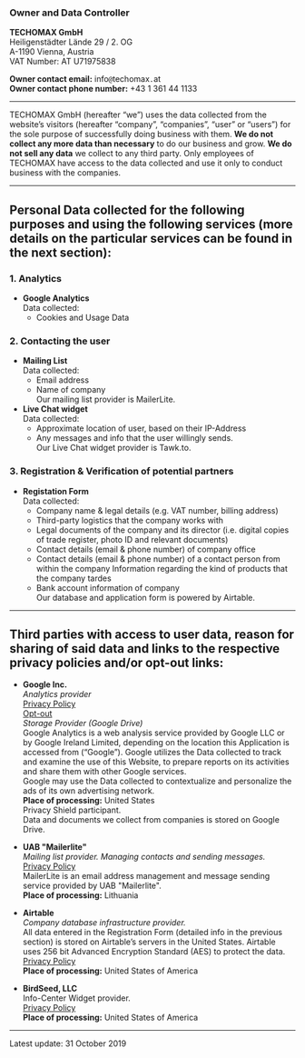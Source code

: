 
### Owner and Data Controller
**TECHOMAX GmbH**  
Heiligenstädter Lände 29 / 2. OG  
A-1190 Vienna, Austria  
VAT Number: AT U71975838

**Owner contact email:** info`@`techomax`.`at  
**Owner contact phone number:** +43 1 361 44 1133

---
TECHOMAX GmbH (hereafter “we”) uses the data collected from the website’s visitors (hereafter “company”, “companies”, “user” or “users”) for the sole purpose of successfully doing business with them. **We do not collect any more data than necessary** to do our business and grow. **We do not sell any data** we collect to any third party. Only employees of TECHOMAX have access to the data collected and use it only to conduct business with the companies.

---

## Personal Data collected for the following purposes and using the following services (more details on the particular services can be found in the next section):
### 1. Analytics
- **Google Analytics**  
Data collected:  
	- Cookies and Usage Data

### 2. Contacting the user 
- **Mailing List**  
Data collected:
	- Email address
	- Name of company  
	Our mailing list provider is MailerLite. 
- **Live Chat widget**  
Data collected:
	- Approximate location of user, based on their IP-Address
	- Any messages and info that the user willingly sends.  
	Our Live Chat widget provider is Tawk.to.

### 3. Registration & Verification of potential partners
- **Registation Form**  
Data collected:
	* Company name & legal details (e.g. VAT number, billing address)
	* Third-party logistics that the company works with
	* Legal documents of the company and its director (i.e. digital copies of trade register, photo ID and relevant documents)
	* Contact details (email & phone number) of company office
	* Contact details (email & phone number) of a contact person from within the company Information regarding the kind of products that the company tardes
	* Bank account information of company  
	Our database and application form is powered by Airtable.

---

## Third parties with access to user data, reason for sharing of said data and links to the respective privacy policies and/or opt-out links:
- **Google Inc.**  
*Analytics provider*  
[Privacy Policy](https://policies.google.com/privacy?hl=en)  
[Opt-out](https://tools.google.com/dlpage/gaoptout)  
*Storage Provider (Google Drive)*  
Google Analytics is a web analysis service provided by Google LLC or by Google Ireland Limited, depending on the location this Application is accessed from (“Google”). Google utilizes the Data collected to track and examine the use of this Website, to prepare reports on its activities and share them with other Google services.  
Google may use the Data collected to contextualize and personalize the ads of its own advertising network.  
**Place of processing:** United States  
Privacy Shield participant.  
Data and documents we collect from companies is stored on Google Drive.

- **UAB "Mailerlite"**  
*Mailing list provider. Managing contacts and sending messages.*  
[Privacy Policy](https://www.mailerlite.com/legal/privacy-policy)  
MailerLite is an email address management and message sending service provided by UAB "Mailerlite".  
**Place of processing:** Lithuania

- **Airtable**  
*Company database infrastructure provider.*  
All data entered in the Registration Form (detailed info in the previous section) is stored on Airtable’s servers in the United States. Airtable uses 256 bit Advanced Encryption Standard (AES) to protect the data.  
[Privacy Policy](https://airtable.com/privacy)  
**Place of processing:** United States of America


- **BirdSeed, LLC**  
Info-Center Widget provider.  
[Privacy Policy](https://www.birdseed.io/privacy/)  
**Place of processing:** United States of America  

---
Latest update: 31 October 2019